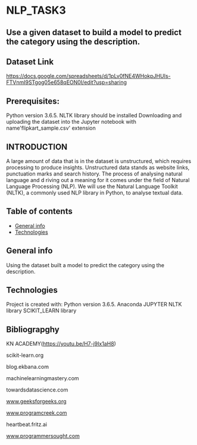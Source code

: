 # NLP_TASK3
## Use a given dataset to build a model to predict the category using the description. 

## Dataset Link
https://docs.google.com/spreadsheets/d/1pLv0fNE4WHokpJHUIs-FTVnmI9STgog05e658qEON0I/edit?usp=sharing

## Prerequisites:
Python version 3.6.5. 
NLTK library should be installed
Downloading and uploading the dataset into the Jupyter notebook with name'flipkart_sample.csv' extension

## INTRODUCTION
A large amount of data that is in the dataset is unstructured, which requires processing to produce insights. Unstructured data stands as website links, punctuation marks and search history. The process of analysing natural language and d riving out a meaning for it comes under the field of Natural Language Processing (NLP). We will use the Natural Language Toolkit (NLTK), a commonly used NLP library in Python, to analyse textual data.

## Table of contents
* [General info](#general-info)
* [Technologies](#technologies)

## General info
Using the dataset built a model to predict the category using the description.
## Technologies
Project is created with:
Python version 3.6.5. 
Anaconda
JUPYTER
NLTK library 
SCIKIT_LEARN library

## Bibliograpghy
KN ACADEMY(https://youtu.be/H7-j9Ix1aH8)

scikit-learn.org

blog.ekbana.com

machinelearningmastery.com

towardsdatascience.com

www.geeksforgeeks.org

www.programcreek.com

heartbeat.fritz.ai

www.programmersought.com

